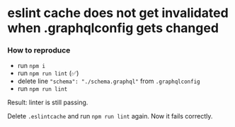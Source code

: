 # eslint cache does not get invalidated when .graphqlconfig gets changed

### How to reproduce

- run `npm i`
- run `npm run lint` (✅)
- delete line `"schema": "./schema.graphql"` from `.graphqlconfig`
- run `npm run lint`

Result: linter is still passing.

Delete `.eslintcache` and run `npm run lint` again. Now it fails correctly.
